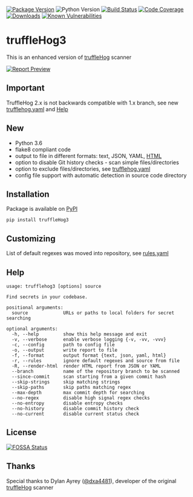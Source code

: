 [![Package Version](https://img.shields.io/pypi/v/truffleHog3.svg)](https://pypi.org/project/truffleHog3)
![Python Version](https://img.shields.io/badge/python-3.6%2B-informational.svg)
[![Build Status](https://travis-ci.com/feeltheajf/truffleHog3.svg?branch=master)](https://travis-ci.com/feeltheajf/truffleHog3)
[![Code Coverage](https://codecov.io/gh/feeltheajf/truffleHog3/branch/master/graph/badge.svg)](https://codecov.io/gh/feeltheajf/truffleHog3)
[![Downloads](https://pepy.tech/badge/trufflehog3)](https://pepy.tech/project/trufflehog3)
[![Known Vulnerabilities](https://snyk.io/test/github/feeltheajf/truffleHog3/badge.svg?targetFile=requirements.txt)](https://snyk.io/test/github/feeltheajf/truffleHog3?targetFile=requirements.txt)


# truffleHog3
This is an enhanced version of [truffleHog](https://github.com/dxa4481/truffleHog) scanner

[![Report Preview](https://github.com/feeltheajf/truffleHog3/blob/master/examples/report.png)](https://feeltheajf.github.io/other/trufflehog)


## Important

TruffleHog 2.x is not backwards compatible with 1.x branch, see new [trufflehog.yaml](https://github.com/feeltheajf/truffleHog3/blob/master/examples/trufflehog.yaml) and [Help](#Help)


## New

- Python 3.6
- flake8 compliant code
- output to file in different formats: text, JSON, YAML, [HTML](https://feeltheajf.github.io/other/trufflehog)
- option to disable Git history checks - scan simple files/directories
- option to exclude files/directories, see [trufflehog.yaml](https://github.com/feeltheajf/truffleHog3/blob/master/examples/trufflehog.yaml)
- config file support with automatic detection in source code directory


## Installation

Package is available on [PyPI](https://pypi.org/project/truffleHog3)

```
pip install truffleHog3
```


## Customizing

List of default regexes was moved into repository, see [rules.yaml](https://github.com/feeltheajf/truffleHog3/blob/master/truffleHog3/rules.yaml)


## Help

```
usage: trufflehog3 [options] source

Find secrets in your codebase.

positional arguments:
  source             URLs or paths to local folders for secret searching

optional arguments:
  -h, --help         show this help message and exit
  -v, --verbose      enable verbose logging {-v, -vv, -vvv}
  -c, --config       path to config file
  -o, --output       write report to file
  -f, --format       output format {text, json, yaml, html}
  -r, --rules        ignore default regexes and source from file
  -R, --render-html  render HTML report from JSON or YAML
  --branch           name of the repository branch to be scanned
  --since-commit     scan starting from a given commit hash
  --skip-strings     skip matching strings
  --skip-paths       skip paths matching regex
  --max-depth        max commit depth for searching
  --no-regex         disable high signal regex checks
  --no-entropy       disable entropy checks
  --no-history       disable commit history check
  --no-current       disable current status check
```


## License

[![FOSSA Status](https://app.fossa.com/api/projects/git%2Bgithub.com%2Ffeeltheajf%2FtruffleHog3.svg?type=large)](https://app.fossa.com/projects/git%2Bgithub.com%2Ffeeltheajf%2FtruffleHog3?ref=badge_large)


## Thanks

Special thanks to Dylan Ayrey ([@dxa4481](https://github.com/dxa4481)), developer of the original [truffleHog](https://github.com/dxa4481/truffleHog) scanner
